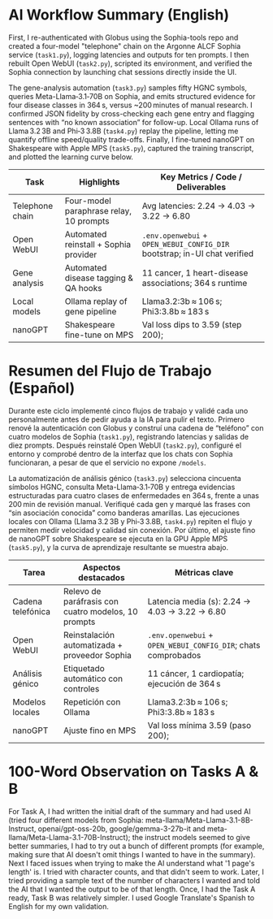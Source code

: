 # AI Workflow Summary (English)

First, I re-authenticated with Globus using the Sophia-tools repo and created a four-model "telephone" chain on the Argonne ALCF Sophia service (`task1.py`), logging latencies and outputs for ten prompts. I then rebuilt Open WebUI (`task2.py`), scripted its environment, and verified the Sophia connection by launching chat sessions directly inside the UI.

The gene-analysis automation (`task3.py`) samples fifty HGNC symbols, queries Meta-Llama‑3.1‑70B on Sophia, and emits structured evidence for four disease classes in 364 s, versus ~200 minutes of manual research. I confirmed JSON fidelity by cross-checking each gene entry and flagging sentences with “no known association” for follow-up. Local Ollama runs of Llama 3.2 3B and Phi‑3 3.8B (`task4.py`) replay the pipeline, letting me quantify offline speed/quality trade-offs. Finally, I fine-tuned nanoGPT on Shakespeare with Apple MPS (`task5.py`), captured the training transcript, and plotted the learning curve below.

| Task | Highlights | Key Metrics / Code / Deliverables |
| --- | --- | --- |
| Telephone chain | Four-model paraphrase relay, 10 prompts | Avg latencies: 2.24 → 4.03 → 3.22 → 6.80 |
| Open WebUI | Automated reinstall + Sophia provider | `.env.openwebui` + `OPEN_WEBUI_CONFIG_DIR` bootstrap; in-UI chat verified |
| Gene analysis | Automated disease tagging & QA hooks | 11 cancer, 1 heart-disease associations; 364 s runtime |
| Local models | Ollama replay of gene pipeline | Llama3.2:3b ≈ 106 s; Phi3:3.8b ≈ 183 s |
| nanoGPT | Shakespeare fine-tune on MPS | Val loss dips to 3.59 (step 200);|

# Resumen del Flujo de Trabajo (Español)

Durante este ciclo implementé cinco flujos de trabajo y validé cada uno personalmente antes de pedir ayuda a la IA para pulir el texto. Primero renové la autenticación con Globus y construí una cadena de “teléfono” con cuatro modelos de Sophia (`task1.py`), registrando latencias y salidas de diez prompts. Después reinstalé Open WebUI (`task2.py`), configuré el entorno y comprobé dentro de la interfaz que los chats con Sophia funcionaran, a pesar de que el servicio no expone `/models`.

La automatización de análisis génico (`task3.py`) selecciona cincuenta símbolos HGNC, consulta Meta-Llama‑3.1‑70B y entrega evidencias estructuradas para cuatro clases de enfermedades en 364 s, frente a unas 200 min de revisión manual. Verifiqué cada gen y marqué las frases con “sin asociación conocida” como banderas amarillas. Las ejecuciones locales con Ollama (Llama 3.2 3B y Phi‑3 3.8B, `task4.py`) repiten el flujo y permiten medir velocidad y calidad sin conexión. Por último, el ajuste fino de nanoGPT sobre Shakespeare se ejecuta en la GPU Apple MPS (`task5.py`), y la curva de aprendizaje resultante se muestra abajo.

| Tarea | Aspectos destacados | Métricas clave |
| --- | --- | --- |
| Cadena telefónica | Relevo de paráfrasis con cuatro modelos, 10 prompts | Latencia media (s): 2.24 → 4.03 → 3.22 → 6.80 |
| Open WebUI | Reinstalación automatizada + proveedor Sophia | `.env.openwebui` + `OPEN_WEBUI_CONFIG_DIR`; chats comprobados |
| Análisis génico | Etiquetado automático con controles | 11 cáncer, 1 cardiopatía; ejecución de 364 s |
| Modelos locales | Repetición con Ollama | Llama3.2:3b ≈ 106 s; Phi3:3.8b ≈ 183 s |
| nanoGPT | Ajuste fino en MPS | Val loss mínima 3.59 (paso 200); |

# 100-Word Observation on Tasks A & B

For Task A, I had written the initial draft of the summary and had used AI (tried four different models from Sophia: meta-llama/Meta-Llama-3.1-8B-Instruct, openai/gpt-oss-20b, google/gemma-3-27b-it and meta-llama/Meta-Llama-3.1-70B-Instruct); the instruct models seemed to give better summaries, I had to try out a bunch of different prompts (for example, making sure that AI doesn't omit things I wanted to have in the summary). Next I faced issues when trying to make the AI understand what '1 page's length' is. I tried with character counts, and that didn't seem to work. Later, I tried providing a sample text of the number of characters I wanted and told the AI that I wanted the output to be of that length. Once, I had the Task A ready, Task B was relatively simpler. I used Google Translate's Spanish to English for my own validation.
